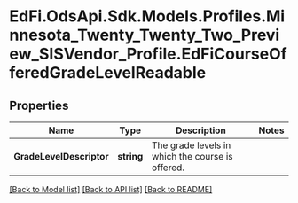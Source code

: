 # EdFi.OdsApi.Sdk.Models.Profiles.Minnesota_Twenty_Twenty_Two_Preview_SISVendor_Profile.EdFiCourseOfferedGradeLevelReadable
## Properties

Name | Type | Description | Notes
------------ | ------------- | ------------- | -------------
**GradeLevelDescriptor** | **string** | The grade levels in which the course is offered. | 

[[Back to Model list]](../README.md#documentation-for-models) [[Back to API list]](../README.md#documentation-for-api-endpoints) [[Back to README]](../README.md)

